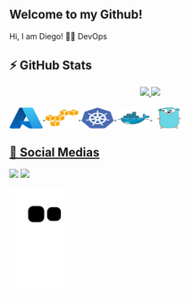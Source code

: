## Welcome to my Github!

Hi, I am Diego! 👋🏼
DevOps

## ⚡ GitHub Stats
<div align="center">
  <a href="https://github.com/diegojc33">
  <img height="180em" src="https://github-readme-stats.vercel.app/api?username=diegojc33&show_icons=true&theme=dracula&include_all_commits=true&count_private=true"/>
  <img height="180em" src="https://github-readme-stats.vercel.app/api/top-langs/?username=diegojc33&layout=compact&langs_count=7&theme=dracula"/>
</div>

 <div style="display: inline_block"><br>

<img align="center" alt="GU-Az" height="40" width="60" src="https://raw.githubusercontent.com/devicons/devicon/master/icons/azure/azure-original.svg">
  <img align="center" alt="GU-AWS" height="40" width="60" src="https://raw.githubusercontent.com/devicons/devicon/master/icons/amazonwebservices/amazonwebservices-original.svg">
  <img align="center" alt="GU-K8S" height="40" width="60" src="https://raw.githubusercontent.com/devicons/devicon/master/icons/kubernetes/kubernetes-plain.svg">
  <img align="center" alt="GU-DOC" height="40" width="60" src="https://raw.githubusercontent.com/devicons/devicon/master/icons/docker/docker-original.svg">
  <img align="center" alt="GU-GO" height="40" width="60" src="https://raw.githubusercontent.com/devicons/devicon/master/icons/go/go-original.svg">
  
<div> 


## 📱 Social Medias
<div>
  <a href = "mailto: diego.jcarvalho25@gmail.com"><img src="https://img.shields.io/badge/-Gmail-%23EA4335?style=for-the-badge&logo=gmail&logoColor=white" target="_blank"></a>
  <a href="https://www.linkedin.com/in/diegojcarvalho/" target="_blank"><img src="https://img.shields.io/badge/-LinkedIn-%230077B5?style=for-the-badge&logo=linkedin&logoColor=white" target="_blank"></a>
  
  ![Snake animation](https://github.com/DiegoJC33/DiegoJC33/blob/output/github-contribution-grid-snake.svg)
  
</div>
 
